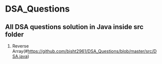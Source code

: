 # DSA_Questions

## All DSA questions solution in Java inside src folder

1. Reverse Array(#https://github.com/bisht2961/DSA_Questions/blob/master/src/DSA.java)
